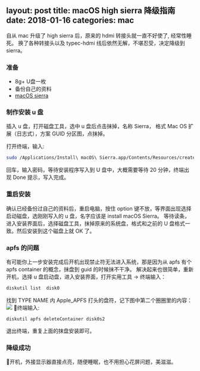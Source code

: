 layout: post
title: macOS high sierra 降级指南
date: 2018-01-16
categories: mac
---
自从 mac 升级了 high sierra 后，原来的 hdmi 转接头就一直不好使了, 经常性睡死。
换了各种转接头以及 typec-hdmi 线后依然无解，不堪忍受，决定降级到 sierra。
<!-- more -->

### 准备
* 8g+ U盘一枚
* 备份自己的资料
* [macOS sierra](https://itunes.apple.com/cn/app/id1127487414)

### 制作安装 u 盘
插入 u 盘，打开磁盘工具，选中 u 盘后点击抹掉，名称 Sierra， 格式 Mac OS 扩展（日志式），方案 GUID 分区图，点抹掉。

打开终端，输入:
````bash
sudo /Applications/Install\ macOS\ Sierra.app/Contents/Resources/createinstallmedia --volume /Volumes/Sierra --applicationpath /Applications/Install\ macOS\ Sierra.app --nointeraction
````
回车，输入密码，等待安装程序写入到 U 盘中，大概需要等待 20 分钟，终端出现 Done 提示，写入完成。

### 重启安装
确认已经备份过自己的资料后，重启电脑，按住 option 键不放，等界面出现选择启动磁盘，选刚刚写入的 u 盘，名字应该是 install macOS Sierra。
等待读条，进入安装界面后，选择磁盘工具，抹掉原来的系统盘，格式和之前的 U 盘格式一致。然后安装到这个磁盘上就 OK 了。

### apfs 的问题
有可能你上一步安装完成后开机出现禁止符无法进入系统，那是因为从 apfs 有个 apfs container 的概念，抹盘到 guid 的时候抹不干净。
解决起来也很简单，重新开机，选择 u 盘启动盘，进入安装界面，打开实用工具 -> 终端输入：
````bash
diskutil list  disk0
````
找到 TYPE NAME 内 Apple_APFS 打头的盘符，记下图中第二个圈圈里的内容：
![](/uploads/diskinfo.jpg)
终端输入:
````
diskutil apfs deleteContainer disk0s2
````
退出终端，重复上面的抹盘安装即可。

### 降级成功
开机，外接显示器直接点亮，随便睡眠，也不用担心花屏问题，美滋滋。

